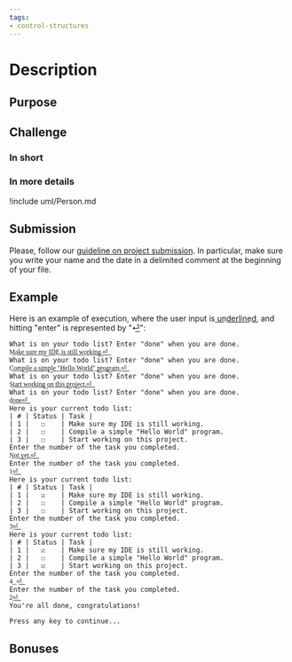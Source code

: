 ```yaml
---
tags:
- control-structures
---
```


# Description

## Purpose


## Challenge

### In short


### In more details


!include uml/Person.md


## Submission

Please, follow our [guideline on project submission](https://princomp.github.io/projects/submission).
In particular, make sure you write your name and the date in a delimited comment at the beginning of your file.

## Example

Here is an example of execution, where the user input is u͟n͟d͟e͟r͟l͟i͟n͟e͟d͟, and hitting "enter" is represented by "⏎͟":

```text
What is on your todo list? Enter "done" when you are done.
M͟a͟k͟e͟ ͟s͟u͟r͟e͟ ͟m͟y͟ ͟I͟D͟E͟ ͟i͟s͟ ͟s͟t͟i͟l͟l͟ ͟w͟o͟r͟k͟i͟n͟g͟.͟⏎͟
What is on your todo list? Enter "done" when you are done.
C͟o͟m͟p͟i͟l͟e͟ ͟a͟ ͟s͟i͟m͟p͟l͟e͟ ͟"͟H͟e͟l͟l͟o͟ ͟W͟o͟r͟l͟d͟"͟ ͟p͟r͟o͟g͟r͟a͟m͟.͟⏎͟
What is on your todo list? Enter "done" when you are done.
S͟t͟a͟r͟t͟ ͟w͟o͟r͟k͟i͟n͟g͟ ͟o͟n͟ ͟t͟h͟i͟s͟ ͟p͟r͟o͟j͟e͟c͟t͟.͟⏎͟
What is on your todo list? Enter "done" when you are done.
d͟o͟n͟e͟⏎͟
Here is your current todo list:
| # | Status | Task |
| 1 |   ☐    | Make sure my IDE is still working.
| 2 |   ☐    | Compile a simple "Hello World" program.
| 3 |   ☐    | Start working on this project.
Enter the number of the task you completed.
N͟o͟t͟ ͟y͟e͟t͟.͟⏎͟
Enter the number of the task you completed.
1͟⏎͟
Here is your current todo list:
| # | Status | Task |
| 1 |   ☑    | Make sure my IDE is still working.
| 2 |   ☐    | Compile a simple "Hello World" program.
| 3 |   ☐    | Start working on this project.
Enter the number of the task you completed.
3͟⏎͟
Here is your current todo list:
| # | Status | Task |
| 1 |   ☑    | Make sure my IDE is still working.
| 2 |   ☐    | Compile a simple "Hello World" program.
| 3 |   ☑    | Start working on this project.
Enter the number of the task you completed.
4͟ ⏎͟
Enter the number of the task you completed.
2͟⏎͟
You're all done, congratulations!

Press any key to continue...
```

## Bonuses
